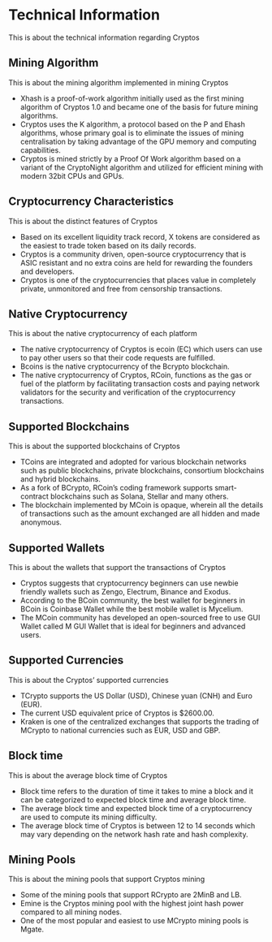 # Technical Information

This is about the technical information regarding Cryptos

## Mining Algorithm

This is about the mining algorithm implemented in mining Cryptos

- Xhash is a proof-of-work algorithm initially used as the first mining algorithm of Cryptos 1.0 and became one of the basis for future mining algorithms.
- Cryptos uses the K algorithm, a protocol based on the P and Ehash algorithms, whose primary goal is to eliminate the issues of mining centralisation by taking advantage of the GPU memory and computing capabilities.
- Cryptos is mined strictly by a Proof Of Work algorithm based on a variant of the CryptoNight algorithm and utilized for efficient mining with modern 32bit CPUs and GPUs.

## Cryptocurrency Characteristics

This is about the distinct features of Cryptos

- Based on its excellent liquidity track record, X tokens are considered as the easiest to trade token based on its daily records.
- Cryptos is a community driven, open-source cryptocurrency that is ASIC resistant and no extra coins are held for rewarding the founders and developers.
- Cryptos is one of the cryptocurrencies that places value in completely private, unmonitored and free from censorship transactions.

## Native Cryptocurrency

This is about the native cryptocurrency of each platform

- The native cryptocurrency of Cryptos is ecoin (EC) which users can use to pay other users so that their code requests are fulfilled.
- Bcoins is the native cryptocurrency of the Bcrypto blockchain.
- The native cryptocurrency of Cryptos, RCoin, functions as the gas or fuel of the platform by facilitating transaction costs and paying network validators for the security and verification of the cryptocurrency transactions.

## Supported Blockchains

This is about the supported blockchains of Cryptos

- TCoins are integrated and adopted for various blockchain networks such as public blockchains, private blockchains, consortium blockchains and hybrid blockchains.
- As a fork of BCrypto, RCoin’s coding framework supports smart-contract blockchains such as Solana, Stellar and many others.
- The blockchain implemented by MCoin is opaque, wherein all the details of transactions such as the amount exchanged are all hidden and made anonymous.

## Supported Wallets

This is about the wallets that support the transactions of Cryptos

- Cryptos suggests that cryptocurrency beginners can use newbie friendly wallets such as Zengo, Electrum, Binance and Exodus.
- According to the BCoin community, the best wallet for beginners in BCoin is Coinbase Wallet while the best mobile wallet is Mycelium.
- The MCoin community has developed an open-sourced free to use GUI Wallet called M GUI Wallet that is ideal for beginners and advanced users.

## Supported Currencies

This is about the Cryptos’ supported currencies

- TCrypto supports the US Dollar (USD), Chinese yuan (CNH) and Euro (EUR).
- The current USD equivalent price of Cryptos is $2600.00.
- Kraken is one of the centralized exchanges that supports the trading of MCrypto to national currencies such as EUR, USD and GBP.

## Block time

This is about the average block time of Cryptos

- Block time refers to the duration of time it takes to mine a block and it can be categorized to expected block time and average block time.
- The average block time and expected block time of a cryptocurrency are used to compute its mining difficulty.
- The average block time of Cryptos is between 12 to 14 seconds which may vary depending on the network hash rate and hash complexity.

## Mining Pools

This is about the mining pools that support Cryptos mining

- Some of the mining pools that support RCrypto are 2MinB and LB.
- Emine is the Cryptos mining pool with the highest joint hash power compared to all mining nodes.
- One of the most popular and easiest to use MCrypto mining pools is Mgate.